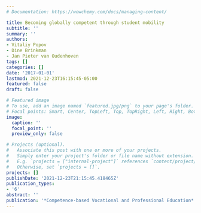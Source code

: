 ```yaml
---
# Documentation: https://wowchemy.com/docs/managing-content/

title: Becoming globally competent through student mobility
subtitle: ''
summary: ''
authors:
- Vitaliy Popov
- Dine Brinkman
- Jan Pieter van Oudenhoven
tags: []
categories: []
date: '2017-01-01'
lastmod: 2021-12-23T16:15:45-05:00
featured: false
draft: false

# Featured image
# To use, add an image named `featured.jpg/png` to your page's folder.
# Focal points: Smart, Center, TopLeft, Top, TopRight, Left, Right, BottomLeft, Bottom, BottomRight.
image:
  caption: ''
  focal_point: ''
  preview_only: false

# Projects (optional).
#   Associate this post with one or more of your projects.
#   Simply enter your project's folder or file name without extension.
#   E.g. `projects = ["internal-project"]` references `content/project/deep-learning/index.md`.
#   Otherwise, set `projects = []`.
projects: []
publishDate: '2021-12-23T21:15:45.418465Z'
publication_types:
- '6'
abstract: ''
publication: '*Competence-based Vocational and Professional Education*'
---
```

